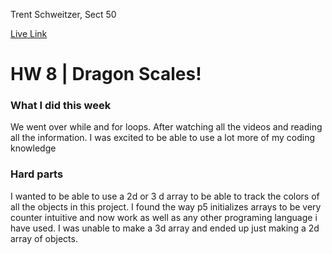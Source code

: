 Trent Schweitzer, Sect 50

[Live Link](https://tjschweitzer.github.io/120-work/hw-8/)


# HW 8 | Dragon Scales!

### What I did this week

We went over while and for loops. After watching all the videos and reading all the information. I was excited to be able to use a lot more of my coding knowledge

### Hard parts

I wanted to be able to use a 2d or 3 d array to be able to track the colors of all the objects in this project. I found the way p5 initializes arrays to be very counter intuitive and now work as well as any other programing language i have used. I was unable to make a 3d array and ended up just making a 2d array of objects.
